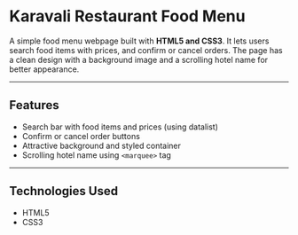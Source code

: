 # Karavali Restaurant Food Menu 

A simple food menu webpage built with **HTML5 and CSS3**. It lets users search food items with prices, and confirm or cancel orders. The page has a clean design with a background image and a scrolling hotel name for better appearance.  

---

## Features  
- Search bar with food items and prices (using datalist)  
- Confirm or cancel order buttons  
- Attractive background and styled container  
- Scrolling hotel name using `<marquee>` tag   

---

## Technologies Used  
- HTML5  
- CSS3  
